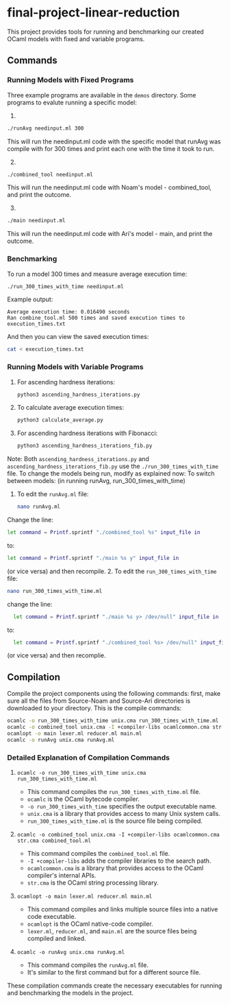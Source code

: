 # final-project-linear-reduction

This project provides tools for running and benchmarking our created OCaml models with fixed and variable programs.

## Commands

### Running Models with Fixed Programs

Three example programs are available in the `demos` directory. Some programs to evalute running a specific model:

1.
```bash
./runAvg needinput.ml 300
```
This will run the needinput.ml code with the specific model that runAvg was compile with for 300 times and print each one with the time it took to run.

2.
```bash
./combined_tool needinput.ml 
```
This will run the needinput.ml code with Noam's model - combined_tool, and print the outcome.

3.
```bash
./main needinput.ml
```
This will run the needinput.ml code with Ari's model - main, and print the outcome.

### Benchmarking

To run a model 300 times and measure average execution time:

```bash
./run_300_times_with_time needinput.ml
```

Example output:
```
Average execution time: 0.016490 seconds
Ran combine_tool.ml 500 times and saved execution times to execution_times.txt
```

And then you can view the saved execution times:
```bash
cat < execution_times.txt
```

### Running Models with Variable Programs

1. For ascending hardness iterations:
   ```bash
   python3 ascending_hardness_iterations.py
   ```

2. To calculate average execution times:
   ```bash
   python3 calculate_average.py
   ```

3. For ascending hardness iterations with Fibonacci:
   ```bash
   python3 ascending_hardness_iterations_fib.py
   ```

Note: Both `ascending_hardness_iterations.py` and `ascending_hardness_iterations_fib.py` use the `./run_300_times_with_time` file. To change the models being run, modify as explained now:
To switch between models:
(in running runAvg, run_300_times_with_time)
1. To edit the `runAvg.ml` file:
   ```bash
   nano runAvg.ml
   ```
Change the line:
   ```bash
   let command = Printf.sprintf "./combined_tool %s" input_file in
   ```
   to:
   ```bash
   let command = Printf.sprintf "./main %s y" input_file in
   ```
   (or vice versa)
and then recompile.
2. To edit the `run_300_times_with_time` file:
   ```bash
   nano run_300_times_with_time.ml
   ```
change the line:
   ```bash
     let command = Printf.sprintf "./main %s y> /dev/null" input_file in
   ```
   to:
   ```bash
     let command = Printf.sprintf "./combined_tool %s> /dev/null" input_file in
   ```
   (or vice versa)
and then recomplie.

## Compilation

Compile the project components using the following commands:
first, make sure all the files from Source-Noam and Source-Ari directories is downloaded to your directory.
This is the compile commands:
```bash
ocamlc -o run_300_times_with_time unix.cma run_300_times_with_time.ml
ocamlc -o combined_tool unix.cma -I +compiler-libs ocamlcommon.cma str.cma combined_tool.ml
ocamlopt -o main lexer.ml reducer.ml main.ml
ocamlc -o runAvg unix.cma runAvg.ml
```

### Detailed Explanation of Compilation Commands

1. `ocamlc -o run_300_times_with_time unix.cma run_300_times_with_time.ml`
   - This command compiles the `run_300_times_with_time.ml` file.
   - `ocamlc` is the OCaml bytecode compiler.
   - `-o run_300_times_with_time` specifies the output executable name.
   - `unix.cma` is a library that provides access to many Unix system calls.
   - `run_300_times_with_time.ml` is the source file being compiled.

2. `ocamlc -o combined_tool unix.cma -I +compiler-libs ocamlcommon.cma str.cma combined_tool.ml`
   - This command compiles the `combined_tool.ml` file.
   - `-I +compiler-libs` adds the compiler libraries to the search path.
   - `ocamlcommon.cma` is a library that provides access to the OCaml compiler's internal APIs.
   - `str.cma` is the OCaml string processing library.

3. `ocamlopt -o main lexer.ml reducer.ml main.ml`
   - This command compiles and links multiple source files into a native code executable.
   - `ocamlopt` is the OCaml native-code compiler.
   - `lexer.ml`, `reducer.ml`, and `main.ml` are the source files being compiled and linked.

4. `ocamlc -o runAvg unix.cma runAvg.ml`
   - This command compiles the `runAvg.ml` file.
   - It's similar to the first command but for a different source file.

These compilation commands create the necessary executables for running and benchmarking the models in the project.
